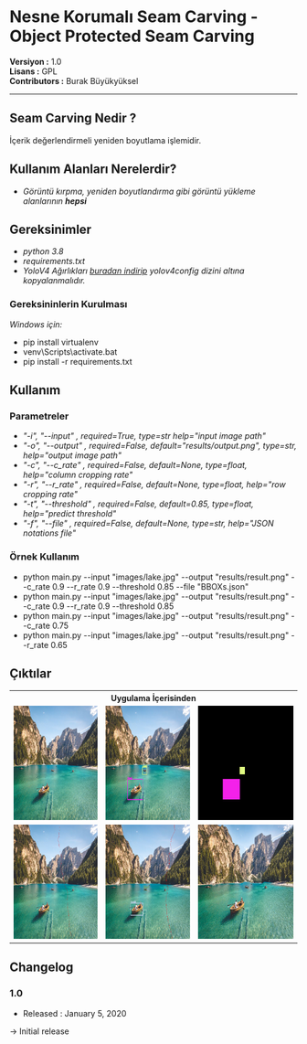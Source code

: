 # Nesne Korumalı Seam Carving - Object Protected Seam Carving

**Versiyon	:**  1.0 		<br />
**Lisans  	:**  GPL 		<br />
**Contributors  :**  Burak Büyükyüksel	<br />

<hr />

## Seam Carving Nedir ?

İçerik değerlendirmeli yeniden boyutlama işlemidir.

## Kullanım Alanları Nerelerdir?

*	<i> Görüntü kırpma, yeniden boyutlandırma gibi görüntü yükleme alanlarının <b>hepsi</b> </i>

## Gereksinimler
* <i>python 3.8</i>
* <i>requirements.txt</i>
* <i>YoloV4 Ağırlıkları 
	<a href="https://github.com/AlexeyAB/darknet/releases/download/darknet_yolo_v3_optimal/yolov4.weights">buradan indirip</a> 
	yolov4config dizini altına kopyalanmalıdır.</i>


### Gereksininlerin Kurulması
<i> Windows için:</i>
* pip install virtualenv
* venv\Scripts\activate.bat
* pip install -r requirements.txt


## Kullanım
### Parametreler
* <i>"-i", "--input"     , required=True,                                type=str        help="input image path"</i>
* <i>"-o", "--output"    , required=False, default="results/output.png", type=str,       help="output image path"</i>
* <i>"-c", "--c_rate"    , required=False, default=None,                 type=float,     help="column cropping rate"</i>
* <i>"-r", "--r_rate"    , required=False, default=None,                 type=float,     help="row cropping rate"</i>
* <i>"-t", "--threshold" , required=False, default=0.85,                 type=float,     help="predict threshold"</i>
* <i>"-f", "--file"      , required=False, default=None,                 type=str,       help="JSON notations file"</i>

### Örnek Kullanım
* python main.py --input "images/lake.jpg" --output "results/result.png" --c_rate 0.9 --r_rate 0.9 --threshold 0.85 --file "BBOXs.json"
* python main.py --input "images/lake.jpg" --output "results/result.png" --c_rate 0.9 --r_rate 0.9 --threshold 0.85
* python main.py --input "images/lake.jpg" --output "results/result.png" --c_rate 0.75
* python main.py --input "images/lake.jpg" --output "results/result.png" --r_rate 0.65

## Çıktılar
<table>
	<tr>
		<th colspan=3> <b> Uygulama İçerisinden </b> </th>	
	</tr>
	<tr>
		<td><img src = "resources/input.jpg" height=200px width=100% /> </td>
		<td><img src = "resources/image_bboxs.png" height=200px width=100% /> </td>
		<td><img src = "resources/image_bboxs_mask.png" height=200px width=100% /> </td>
	</tr>
	<tr>
		<td><img src = "resources/Seam.png" height=200px width=100% /> </td>
		<td><img src = "resources/SeamBBOX.png" height=200px width=100% /> </td>
		<td><img src = "resources/result.png" height=200px width=100% /> </td>
	</tr>
</table>



## Changelog

### 1.0
* Released : January 5, 2020

-> Initial release